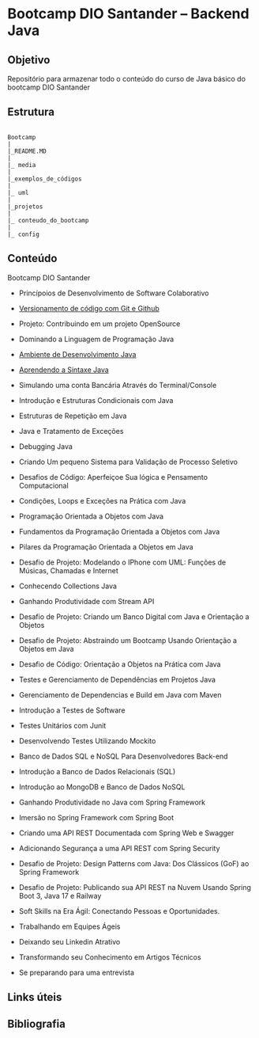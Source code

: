 # Bootcamp DIO Santander – Backend Java

## Objetivo

Repositório para armazenar todo o conteúdo do curso de Java básico do bootcamp DIO Santander

## Estrutura

```shell

Bootcamp
|
|_README.MD
|
|_ media
|
|_exemplos_de_códigos
|
|_ uml
|
|_projetos
|
|_ conteudo_do_bootcamp
|
|_ config

```

## Conteúdo

Bootcamp DIO Santander

* Princípoios de Desenvolvimento de Software Colaborativo

* [Versionamento de código com Git e Github](/conteudo_bootcamp/Versionamento_de_código_com_Git_e_Github.md)

* Projeto: Contribuindo em um projeto OpenSource

* Dominando a Linguagem de Programação Java

* [Ambiente de Desenvolvimento Java](/conteudo_bootcamp/Plataforma_e_config_do_ambiente.md)

* [Aprendendo a Sintaxe Java](/conteudo_bootcamp/Aprendendo_a_sintaxe_Java.md)
* Simulando uma conta Bancária Através do Terminal/Console
* Introdução e Estruturas Condicionais com Java
* Estruturas de Repetição em Java
* Java e Tratamento de Exceções
* Debugging Java
* Criando Um pequeno Sistema para Validação de Processo Seletivo
* Desafios de Código: Aperfeiçoe Sua lógica e Pensamento Computacional
* Condições, Loops e Exceções na Prática com Java

* Programação Orientada a Objetos com Java

* Fundamentos da Programação Orientada a Objetos com Java

* Pilares da Programação Orientada a Objetos em Java
* Desafio de Projeto:
 Modelando o IPhone com UML: Funções de Músicas, Chamadas e Internet
* Conhecendo Collections Java
* Ganhando Produtividade com Stream API
* Desafio de Projeto:
 Criando um Banco Digital com Java e Orientação a Objetos
* Desafio de Projeto:
 Abstraindo um Bootcamp Usando Orientação a Objetos em Java
* Desafio de Código:
 Orientação a Objetos na Prática com Java

* Testes e Gerenciamento de Dependências em Projetos Java

* Gerenciamento de Dependencias e Build em Java com Maven

* Introdução a Testes de Software
* Testes Unitários com Junit
* Desenvolvendo Testes Utilizando Mockito

* Banco de Dados SQL e NoSQL Para Desenvolvedores Back-end

* Introdução a Banco de Dados Relacionais (SQL)

* Introdução ao MongoDB e Banco de Dados NoSQL

* Ganhando Produtividade no Java com Spring Framework

* Imersão no Spring Framework com Spring Boot

* Criando uma API REST Documentada com Spring Web e Swagger
* Adicionando Segurança a uma API REST com Spring Security
* Desafio de Projeto:
 Design Patterns com Java: Dos Clássicos (GoF) ao Spring Framework
* Desafio de Projeto:
 Publicando sua API REST na Nuvem Usando Spring Boot 3, Java 17 e Railway

* Soft Skills na Era Ágil: Conectando Pessoas e Oportunidades.

* Trabalhando em Equipes Ágeis

* Deixando seu Linkedin Atrativo
* Transformando seu Conhecimento em Artigos Técnicos
* Se preparando para uma entrevista

## Links úteis

## Bibliografia

